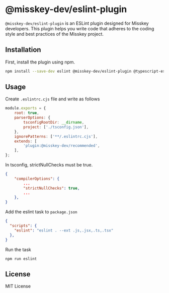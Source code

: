 # @misskey-dev/eslint-plugin

`@misskey-dev/eslint-plugin` is an ESLint plugin designed for Misskey developers. This plugin helps you write code that adheres to the coding style and best practices of the Misskey project.

## Installation

First, install the plugin using npm.

```bash
npm install --save-dev eslint @misskey-dev/eslint-plugin @typescript-eslint/eslint-plugin @typescript-eslint/parser eslint-plugin-import
```

## Usage

Create `.eslintrc.cjs` file and write as follows

```javascript:.eslintrc.cjs
module.exports = {
	root: true,
	parserOptions: {
		tsconfigRootDir: __dirname,
		project: ['./tsconfig.json'],
	},
    ignorePatterns: ['**/.eslintrc.cjs'],
	extends: [
		'plugin:@misskey-dev/recommended',
	],
};
```

In tsconfig, strictNullChecks must be true.

```json:tsconfig.json
{
    "compilerOptions": {
        ...
        "strictNullChecks": true,
        ...
    },
}
```

Add the eslint task to `package.json`

```json:package.json
{
  "scripts": {
    "eslint": "eslint . --ext .js,.jsx,.ts,.tsx"
  },
}
```

Run the task

```
npm run eslint
```

## License
MIT License
